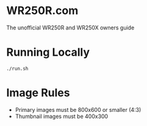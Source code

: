 # WR250R.com

The unofficial WR250R and WR250X owners guide


# Running Locally
``` ./run.sh ```

# Image Rules

* Primary images must be 800x600 or smaller (4:3)
* Thumbnail images must be 400x300


